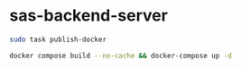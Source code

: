 # sas-backend-server

```bash
sudo task publish-docker
```

```bash
docker compose build --no-cache && docker-compose up -d
```